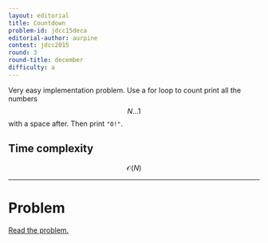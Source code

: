```yaml
---
layout: editorial
title: Countdown
problem-id: jdcc15deca
editorial-author: aurpine
contest: jdcc2015
round: 3
round-title: december
difficulty: a
---
```


Very easy implementation problem. Use a for loop to count print all the numbers $$N \dots 1$$ with a space after. Then print ``"0!"``.

## Time complexity
$$\mathcal{O}(N)$$

---

# Problem
[Read the problem.](/cpt-problems/jdcc/2015/december/a)
